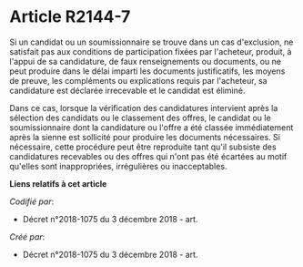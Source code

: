 # Article R2144-7

Si un candidat ou un soumissionnaire se trouve dans un cas d'exclusion, ne satisfait pas aux conditions de participation
fixées par l'acheteur, produit, à l'appui de sa candidature, de faux renseignements ou documents, ou ne peut produire dans le
délai imparti les documents justificatifs, les moyens de preuve, les compléments ou explications requis par l'acheteur, sa
candidature est déclarée irrecevable et le candidat est éliminé.

Dans ce cas, lorsque la vérification des candidatures intervient après la sélection des candidats ou le classement des
offres, le candidat ou le soumissionnaire dont la candidature ou l'offre a été classée immédiatement après la sienne est
sollicité pour produire les documents nécessaires. Si nécessaire, cette procédure peut être reproduite tant qu'il subsiste
des candidatures recevables ou des offres qui n'ont pas été écartées au motif qu'elles sont inappropriées, irrégulières ou
inacceptables.

**Liens relatifs à cet article**

_Codifié par_:

  - Décret n°2018-1075 du 3 décembre 2018 - art.

_Créé par_:

  - Décret n°2018-1075 du 3 décembre 2018 - art.

